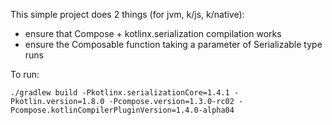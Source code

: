 This simple project does 2 things (for jvm, k/js, k/native):

- ensure that Compose + kotlinx.serialization compilation works
- ensure the Composable function taking a parameter of Serializable type runs


To run:

`./gradlew build -Pkotlinx.serializationCore=1.4.1 -Pkotlin.version=1.8.0 -Pcompose.version=1.3.0-rc02 -Pcompose.kotlinCompilerPluginVersion=1.4.0-alpha04`
